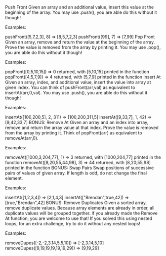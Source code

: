 Push Front
Given an array and an additional value, insert this value at the beginning of the array. You may use .push(), you are able do this without it though!

Examples:

pushFront([5,7,2,3], 8) => [8,5,7,2,3]
pushFront([99], 7) => [7,99]
Pop Front
Given an array, remove and return the value at the beginning of the array. Prove the value is removed from the array by printing it. You may use .pop(), you are able do this without it though!

Examples:

popFront([0,5,10,15]) => 0 returned, with [5,10,15] printed in the function
popFront([4,5,7,9]) => 4 returned, with [5,7,9] printed in the function
Insert At
Given an array, index, and additional value, insert the value into array at given index. You can think of pushFront(arr,val) as equivalent to insertAt(arr,0,val). You may use .push(), you are able do this without it though!

Examples:

insertAt([100,200,5], 2, 311) => [100,200,311,5]
insertAt([9,33,7], 1, 42) => [9,42,33,7]
BONUS: Remove At
Given an array and an index into array, remove and return the array value at that index. Prove the value is removed from the array by printing it. Think of popFront(arr) as equivalent to removeAt(arr,0).

Examples:

removeAt([1000,3,204,77], 1) => 3 returned, with [1000,204,77] printed in the function
removeAt([8,20,55,44,98], 3) => 44 returned, with [8,20,55,98] printed in the function
BONUS: Swap Pairs
Swap positions of successive pairs of values of given array. If length is odd, do not change the final element.

Examples:

insertAt([1,2,3,4]) => [2,1,4,3]
insertAt(["Brendan",true,42]) => [true,"Brendan",42]
BONUS: Remove Duplicates
Given a sorted array, remove duplicate values. Because array elements are already in order, all duplicate values will be grouped together. If you already made the Remove At function, you are welcome to use that! If you solved this using nested loops, for an extra challenge, try to do it without any nested loops!

Examples:

removeDupes([-2,-2,3.14,5,5,10]) => [-2,3.14,5,10]
removeDupes([9,19,19,19,19,19,29]) => [9,19,29]
